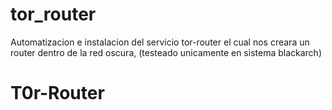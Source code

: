 # tor_router
Automatizacion e instalacion del servicio tor-router el cual nos creara un router dentro de la red oscura, (testeado unicamente en sistema blackarch)


<h1> T0r-Router</h1>

